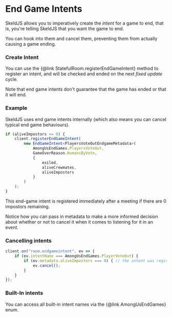 # End Game Intents
SkeldJS allows you to imperatively create the _intent_ for a game to end, that is,
you're telling SkeldJS that you want the game to end.

You can hook into them and cancel them, preventing them from actually causing a game
ending.

### Create Intent
You can use the {@link StatefulRoom.registerEndGameIntent} method to register an intent,
and will be checked and ended on the next _fixed update_ cycle.

Note that end game intents don't guarantee that the game has ended or that it will
end.

### Example
SkeldJS uses end game intents internally (which also means you can cancel typical
end game behaviours).

```ts
if (aliveImpostors <= 0) {
    client.registerEndGameIntent(
        new EndGameIntent<PlayersVoteOutEndgameMetadata>(
            AmongUsEndGames.PlayersVoteOut,
            GameOverReason.HumansByVote,
            {
                exiled,
                aliveCrewmates,
                aliveImpostors
            }
        )
    );
}
```
This end-game intent is registered immediately after a meeting if there are 0
impostors remaining.

Notice how you can pass in metadata to make a more informed decision about whether
or not to cancel it when it comes to listening for it in an event.

### Cancelling intents
```ts
client.on("room.endgameintent", ev => {
    if (ev.intentName === AmongUsEndGames.PlayerVoteOut) {
        if (ev.metadata.aliveImpostors === 0) { // the intent was registered when the last impostor was voted out.
            ev.cancel();
        }
    }
});
```

### Built-In intents
You can access all built-in intent names via the {@link AmongUsEndGames} enum.
